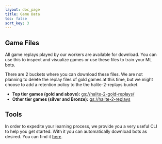 ```yaml
---
layout: doc_page
title: Game Data
toc: false
sort_key: 3
---
```


## Game Files

All game replays played by our workers are available for download. You can use this to inspect and visualize games or use these files to train your ML bots.

There are 2 buckets where you can download these files. We are not planning to delete the replay files of gold games at this time, but we might choose to add a retention policy to the the halite-2-replays bucket.

* **Top tier games (gold and above):** [gs://halite-2-gold-replays/](https://storage.cloud.google.com/halite-2-gold-replays//)
* **Other tier games (silver and Bronze):** [gs://halite-2-replays](https://storage.cloud.google.com/halite-2-replays//)

## Tools

In order to expedite your learning process, we provide you a very useful CLI to help you get started. With it you can automatically download bots as desired. You can find it [here](halite-client-tools.md).

